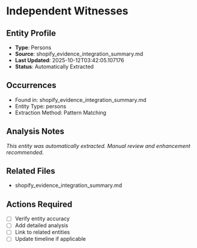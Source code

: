 # Independent Witnesses

## Entity Profile
- **Type**: Persons
- **Source**: shopify_evidence_integration_summary.md
- **Last Updated**: 2025-10-12T03:42:05.107176
- **Status**: Automatically Extracted

## Occurrences
- Found in: shopify_evidence_integration_summary.md
- Entity Type: persons
- Extraction Method: Pattern Matching

## Analysis Notes
*This entity was automatically extracted. Manual review and enhancement recommended.*

## Related Files
- shopify_evidence_integration_summary.md

## Actions Required
- [ ] Verify entity accuracy
- [ ] Add detailed analysis
- [ ] Link to related entities
- [ ] Update timeline if applicable

